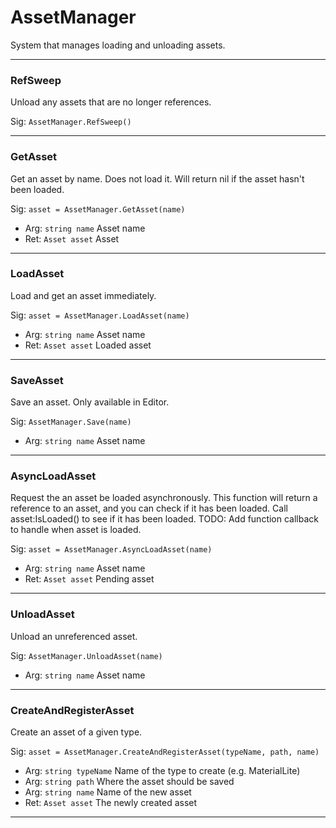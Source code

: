 # AssetManager

System that manages loading and unloading assets.

---
### RefSweep
Unload any assets that are no longer references.

Sig: `AssetManager.RefSweep()`

---
### GetAsset
Get an asset by name. Does not load it. Will return nil if the asset hasn't been loaded.

Sig: `asset = AssetManager.GetAsset(name)`
 - Arg: `string name` Asset name
 - Ret: `Asset asset` Asset
---
### LoadAsset
Load and get an asset immediately.

Sig: `asset = AssetManager.LoadAsset(name)`
 - Arg: `string name` Asset name
 - Ret: `Asset asset` Loaded asset
---
### SaveAsset
Save an asset. Only available in Editor.

Sig: `AssetManager.Save(name)`
 - Arg: `string name` Asset name
---
### AsyncLoadAsset
Request the an asset be loaded asynchronously. This function will return a reference to an asset, and you can check if it has been loaded. Call asset:IsLoaded() to see if it has been loaded. TODO: Add function callback to handle when asset is loaded.

Sig: `asset = AssetManager.AsyncLoadAsset(name)`
 - Arg: `string name` Asset name
 - Ret: `Asset asset` Pending asset
---
### UnloadAsset
Unload an unreferenced asset.

Sig: `AssetManager.UnloadAsset(name)`
 - Arg: `string name` Asset name
---
### CreateAndRegisterAsset
Create an asset of a given type.

Sig: `asset = AssetManager.CreateAndRegisterAsset(typeName, path, name)`
 - Arg: `string typeName` Name of the type to create (e.g. MaterialLite)
 - Arg: `string path` Where the asset should be saved
 - Arg: `string name` Name of the new asset
 - Ret: `Asset asset` The newly created asset
---
